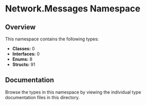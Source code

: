 # Network.Messages Namespace

## Overview

This namespace contains the following types:

- **Classes:** 0
- **Interfaces:** 0
- **Enums:** 8
- **Structs:** 91

## Documentation

Browse the types in this namespace by viewing the individual type documentation files in this directory.

